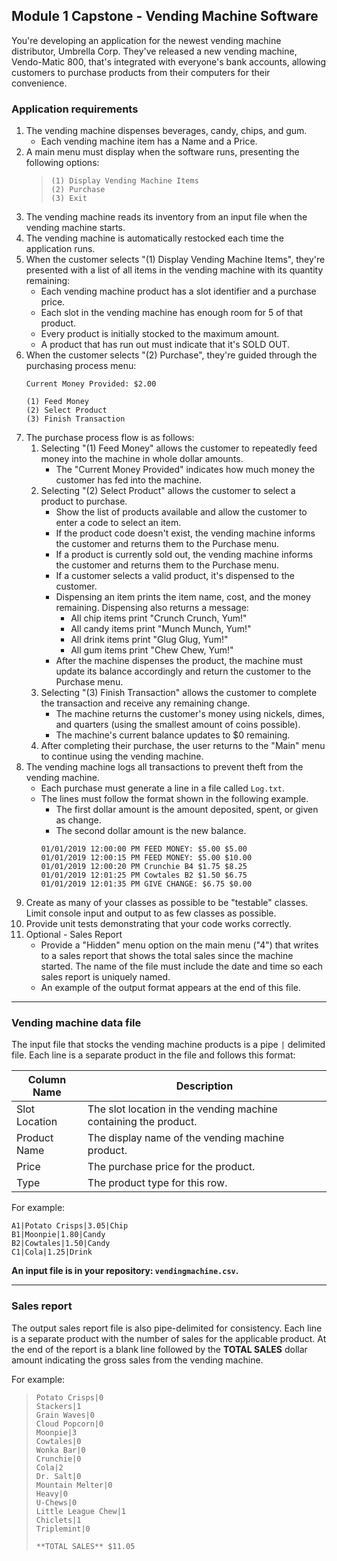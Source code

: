 ## Module 1 Capstone - Vending Machine Software

You're developing an application for the newest vending machine distributor,
Umbrella Corp. They've released a new vending machine, Vendo-Matic 800, that's integrated
with everyone's bank accounts, allowing customers to purchase products from their computers for their convenience.

### Application requirements

1. The vending machine dispenses beverages, candy, chips, and gum.
   - Each vending machine item has a Name and a Price.
2. A main menu must display when the software runs, presenting the following options:
    > ```
    > (1) Display Vending Machine Items
    > (2) Purchase
    > (3) Exit
    > ```
3. The vending machine reads its inventory from an input file when the vending machine
starts.
4. The vending machine is automatically restocked each time the application runs.
5. When the customer selects "(1) Display Vending Machine Items", they're presented
with a list of all items in the vending machine with its quantity remaining:
    - Each vending machine product has a slot identifier and a purchase price.
    - Each slot in the vending machine has enough room for 5 of that product.
    - Every product is initially stocked to the maximum amount.
    - A product that has run out must indicate that it's SOLD OUT.
6. When the customer selects "(2) Purchase", they're guided through the purchasing
process menu:
    ```
    Current Money Provided: $2.00
    
    (1) Feed Money
    (2) Select Product
    (3) Finish Transaction
    
    ```
7. The purchase process flow is as follows:
    1. Selecting "(1) Feed Money" allows the customer to repeatedly feed money into the
    machine in whole dollar amounts.
        - The "Current Money Provided" indicates how much money the customer
        has fed into the machine.
    2. Selecting "(2) Select Product" allows the customer to select a product to
    purchase.
        - Show the list of products available and allow the customer to enter
        a code to select an item.
        - If the product code doesn't exist, the vending machine informs the customer and returns them
        to the Purchase menu.
        - If a product is currently sold out, the vending machine informs the customer and returns them to the
        Purchase menu.
        - If a customer selects a valid product, it's dispensed to the customer.
        - Dispensing an item prints the item name, cost, and the money
        remaining. Dispensing also returns a message:
          - All chip items print "Crunch Crunch, Yum!"
          - All candy items print "Munch Munch, Yum!"
          - All drink items print "Glug Glug, Yum!"
          - All gum items print "Chew Chew, Yum!"
        - After the machine dispenses the product, the machine must update its balance
        accordingly and return the customer to the Purchase menu.
    3. Selecting "(3) Finish Transaction" allows the customer to complete the
    transaction and receive any remaining change.
        - The machine returns the customer's money using nickels, dimes, and quarters
        (using the smallest amount of coins possible).
        - The machine's current balance updates to $0 remaining.
    4. After completing their purchase, the user returns to the "Main" menu to
    continue using the vending machine.
8. The vending machine logs all transactions to prevent theft from the vending machine.
   - Each purchase must generate a line in a file called `Log.txt`.
   - The lines must follow the format shown in the following example.
       - The first dollar amount is the amount deposited, spent, or given as change.
       - The second dollar amount is the new balance.
        ```
        01/01/2019 12:00:00 PM FEED MONEY: $5.00 $5.00 
        01/01/2019 12:00:15 PM FEED MONEY: $5.00 $10.00 
        01/01/2019 12:00:20 PM Crunchie B4 $1.75 $8.25 
        01/01/2019 12:01:25 PM Cowtales B2 $1.50 $6.75 
        01/01/2019 12:01:35 PM GIVE CHANGE: $6.75 $0.00
        ```
9. Create as many of your classes as possible to be "testable" classes. Limit console
input and output to as few classes as possible.
10. Provide unit tests demonstrating that your code works correctly.
11. Optional - Sales Report
    - Provide a "Hidden" menu option on the main menu ("4") that writes to a sales
    report that shows the total sales since the machine started. The name of the
    file must include the date and time so each sales report is uniquely named.
    - An example of the output format appears at the end of this file.
___
### Vending machine data file
The input file that stocks the vending machine products is a pipe `|` delimited file. Each line is a separate product in the file and follows this format:

| Column Name   | Description |
----------------|-------------|
| Slot Location | The slot location in the vending machine containing the product.   |
| Product Name  | The display name of the vending machine product.                   |
| Price         | The purchase price for the product.                                |
| Type          | The product type for this row.                                     |

For example:

```
A1|Potato Crisps|3.05|Chip
B1|Moonpie|1.80|Candy
B2|Cowtales|1.50|Candy
C1|Cola|1.25|Drink
```

**An input file is in your repository: `vendingmachine.csv`.**

 ---
### Sales report
The output sales report file is also pipe-delimited for consistency. Each line is a separate product with the number of sales for the applicable product. At the end of the report is a blank line followed by the **TOTAL SALES** dollar amount indicating the gross sales from the vending machine.

For example:

>```
>Potato Crisps|0
>Stackers|1
>Grain Waves|0
>Cloud Popcorn|0
>Moonpie|3
>Cowtales|0
>Wonka Bar|0
>Crunchie|0
>Cola|2
>Dr. Salt|0
>Mountain Melter|0
>Heavy|0
>U-Chews|0
>Little League Chew|1
>Chiclets|1
>Triplemint|0
>
>**TOTAL SALES** $11.05
>```

